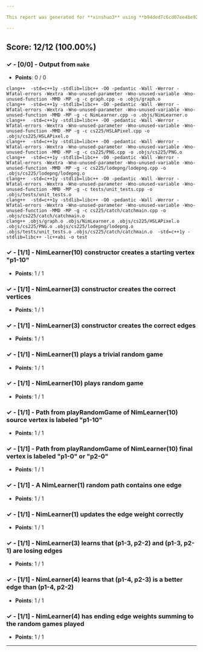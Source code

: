 ```yaml
---

This report was generated for **xinshuo3** using **b94ded7c6cd07ee4be924b7cf575a4820d611918** (latest commit as of **December 1st 2020, 6:00 am**)

---
```





## Score: 12/12 (100.00%)


### ✓ - [0/0] - Output from `make`

- **Points**: 0 / 0


```
clang++  -std=c++1y -stdlib=libc++ -O0 -pedantic -Wall -Werror -Wfatal-errors -Wextra -Wno-unused-parameter -Wno-unused-variable -Wno-unused-function -MMD -MP -g -c graph.cpp -o .objs/graph.o
clang++  -std=c++1y -stdlib=libc++ -O0 -pedantic -Wall -Werror -Wfatal-errors -Wextra -Wno-unused-parameter -Wno-unused-variable -Wno-unused-function -MMD -MP -g -c NimLearner.cpp -o .objs/NimLearner.o
clang++  -std=c++1y -stdlib=libc++ -O0 -pedantic -Wall -Werror -Wfatal-errors -Wextra -Wno-unused-parameter -Wno-unused-variable -Wno-unused-function -MMD -MP -g -c cs225/HSLAPixel.cpp -o .objs/cs225/HSLAPixel.o
clang++  -std=c++1y -stdlib=libc++ -O0 -pedantic -Wall -Werror -Wfatal-errors -Wextra -Wno-unused-parameter -Wno-unused-variable -Wno-unused-function -MMD -MP -g -c cs225/PNG.cpp -o .objs/cs225/PNG.o
clang++  -std=c++1y -stdlib=libc++ -O0 -pedantic -Wall -Werror -Wfatal-errors -Wextra -Wno-unused-parameter -Wno-unused-variable -Wno-unused-function -MMD -MP -g -c cs225/lodepng/lodepng.cpp -o .objs/cs225/lodepng/lodepng.o
clang++  -std=c++1y -stdlib=libc++ -O0 -pedantic -Wall -Werror -Wfatal-errors -Wextra -Wno-unused-parameter -Wno-unused-variable -Wno-unused-function -MMD -MP -g -c tests/unit_tests.cpp -o .objs/tests/unit_tests.o
clang++  -std=c++1y -stdlib=libc++ -O0 -pedantic -Wall -Werror -Wfatal-errors -Wextra -Wno-unused-parameter -Wno-unused-variable -Wno-unused-function -MMD -MP -g -c cs225/catch/catchmain.cpp -o .objs/cs225/catch/catchmain.o
clang++ .objs/graph.o .objs/NimLearner.o .objs/cs225/HSLAPixel.o .objs/cs225/PNG.o .objs/cs225/lodepng/lodepng.o .objs/tests/unit_tests.o .objs/cs225/catch/catchmain.o  -std=c++1y -stdlib=libc++ -lc++abi -o test

```


### ✓ - [1/1] - NimLearner(10) constructor creates a starting vertex "p1-10"

- **Points**: 1 / 1





### ✓ - [1/1] - NimLearner(3) constructor creates the correct vertices

- **Points**: 1 / 1





### ✓ - [1/1] - NimLearner(3) constructor creates the correct edges

- **Points**: 1 / 1





### ✓ - [1/1] - NimLearner(1) plays a trivial random game

- **Points**: 1 / 1





### ✓ - [1/1] - NimLearner(10) plays random game

- **Points**: 1 / 1





### ✓ - [1/1] - Path from playRandomGame of NimLearner(10) source vertex is labeled "p1-10"

- **Points**: 1 / 1





### ✓ - [1/1] - Path from playRandomGame of NimLearner(10) final vertex is labeled "p1-0" or "p2-0"

- **Points**: 1 / 1





### ✓ - [1/1] - A NimLearner(1) random path contains one edge

- **Points**: 1 / 1





### ✓ - [1/1] - NimLearner(1) updates the edge weight correctly

- **Points**: 1 / 1





### ✓ - [1/1] - NimLearner(3) learns that (p1-3\, p2-2) and (p1-3\, p2-1) are losing edges

- **Points**: 1 / 1





### ✓ - [1/1] - NimLearner(4) learns that (p1-4\, p2-3) is a better edge than (p1-4\, p2-2)

- **Points**: 1 / 1





### ✓ - [1/1] - NimLearner(4) has ending edge weights summing to the random games played

- **Points**: 1 / 1





---